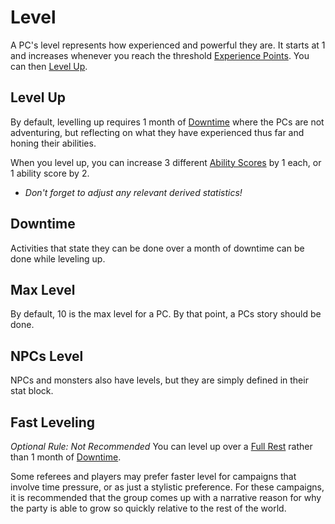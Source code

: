 ---
---

# Level

A PC's level represents how experienced and powerful they are. It starts at 1 and increases whenever you reach the threshold [Experience Points](Experience%20Points.md). You can then [Level Up](Level.md#Level%20Up).

## Level Up

By default, levelling up requires 1 month of [Downtime](Level.md#Downtime) where the PCs are not adventuring, but reflecting on what they have experienced thus far and honing their abilities.

When you level up, you can increase 3 different [Ability Scores](../Chosen%20Statistics/Ability%20Scores.md) by 1 each, or 1 ability score by 2.

* *Don't forget to adjust any relevant derived statistics!*

## Downtime

Activities that state they can be done over a month of downtime can be done while leveling up. 

## Max Level

By default, 10 is the max level for a PC. By that point, a PCs story should be done.

## NPCs Level

NPCs and monsters also have levels, but they are simply defined in their stat block.

## Fast Leveling

*Optional Rule: Not Recommended*
You can level up over a [Full Rest](../../Game%20Procedures/Resting.md#Full%20Rest) rather than 1 month of [Downtime](Level.md#Downtime).

Some referees and players may prefer faster level for campaigns that involve time pressure, or as just a stylistic preference. For these campaigns, it is recommended that the group comes up with a narrative reason for why the party is able to grow so quickly relative to the rest of the world.
